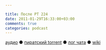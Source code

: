 ```yaml
---

title: После РТ 224
date: 2011-01-29T16:33:00+03:00
comments: true
categories: podcast
---
```

[аудио](http://cdn.radio-t.com/rt224post.mp3) ● [пиратский torrent](http://pirates.radio-t.com/torrents/rt224post.mp3.torrent) ● [лог чата](http://chat.radio-t.com/logs/radio-t-224.html) ● [wiki](http://wiki.radio-t.com/%D0%9F%D0%BE%D1%81%D0%BB%D0%B5_%D0%A0%D0%A2_224)<audio src="http://cdn.radio-t.com/rt224post.mp3" preload="none">
